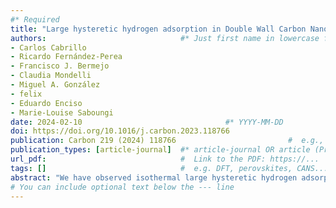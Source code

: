 ```yaml
---
#* Required
title: "Large hysteretic hydrogen adsorption in Double Wall Carbon Nanotubes bundles"                             #*
authors:                              #* Just first name in lowercase for those from our group
- Carlos Cabrillo
- Ricardo Fernández-Perea
- Francisco J. Bermejo
- Claudia Mondelli
- Miguel A. González
- felix
- Eduardo Enciso
- Marie-Louise Saboungi
date: 2024-02-10                                #* YYYY-MM-DD
doi: https://doi.org/10.1016/j.carbon.2023.118766                                 #* https://doi.org/...
publication: Carbon 219 (2024) 118766                         #  e.g., J. Phys. Chem. Lett. 2025, 16, 1, 184–190.
publication_types: [article-journal]  #* article-journal OR article (Preprint)
url_pdf:                              #  Link to the PDF: https://...
tags: []                              #  e.g. DFT, perovskites, CANS...
abstract: "We have observed isothermal large hysteretic hydrogen adsorption in samples made out of Double Wall Carbon Nanotubes (DWCNTs) bundles at 50 K, 77 K and 150 K and up to 1.3 MPa of pressure. In order to gain information about the microscopic mechanisms responsible for this remarkable phenomena we made a series of inelastic neutron scattering measurements at various temperatures and H2 loads. The elastic component of the signals (diffraction) observed at different loads are consistent with the uptake of the H2 molecules within the interstitials of the bundles. The quasielastic part, i.e., that centered around the null energy transfer, displays a dependence on momentum transfer which is reproduced by a 1D dimensional diffusion model as expected for interstitial confinement of the H2 fluid. Finally, the inelastic signals reveal rotational spectra that preclude the possibility of chemisorption onto the sample metallic impurities. To the best of our knowledge this is the first observation of supercritical H2 hysteretic adsorption in nanostructured carbons not ascribed to chemisorption onto metallic centers. Instead, the results point to the hierarchy of energy and entropic barriers associated with the adsorption into the bundle interstitials through the external grooves as the microscopic origin of the observed metastable adsorption."                          #* Copy of the abstract
# You can include optional text below the --- line
---
```


